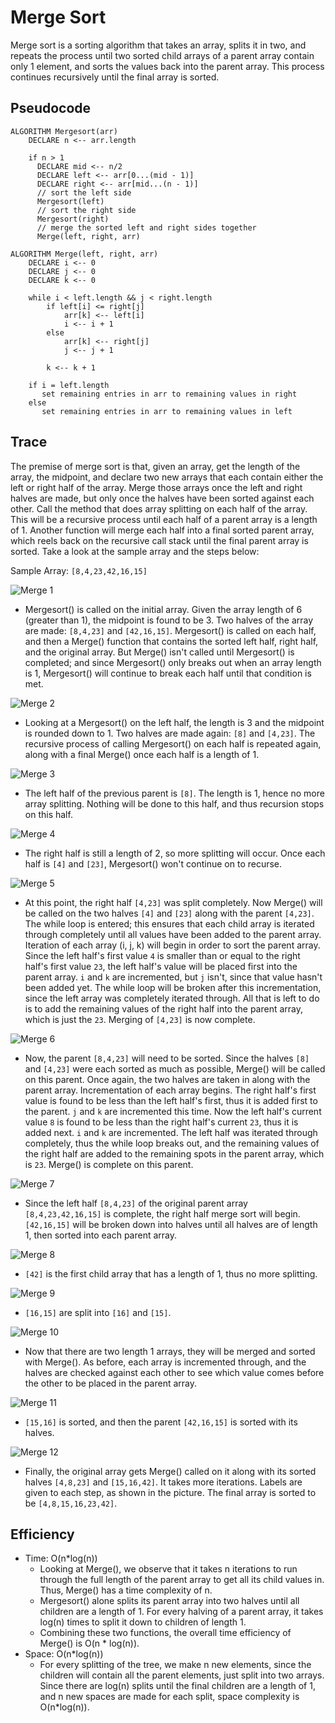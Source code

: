 # Merge Sort

Merge sort is a sorting algorithm that takes an array, splits it in two, and repeats the process until two sorted child arrays of a parent array contain only 1 element, and sorts the values back into the parent array. This process continues recursively until the final array is sorted. 

## Pseudocode
```aidl
ALGORITHM Mergesort(arr)
    DECLARE n <-- arr.length
           
    if n > 1
      DECLARE mid <-- n/2
      DECLARE left <-- arr[0...(mid - 1)]
      DECLARE right <-- arr[mid...(n - 1)]
      // sort the left side
      Mergesort(left)
      // sort the right side
      Mergesort(right)
      // merge the sorted left and right sides together
      Merge(left, right, arr)

ALGORITHM Merge(left, right, arr)
    DECLARE i <-- 0
    DECLARE j <-- 0
    DECLARE k <-- 0

    while i < left.length && j < right.length
        if left[i] <= right[j]
            arr[k] <-- left[i]
            i <-- i + 1
        else
            arr[k] <-- right[j]
            j <-- j + 1
            
        k <-- k + 1

    if i = left.length
       set remaining entries in arr to remaining values in right
    else
       set remaining entries in arr to remaining values in left
```

## Trace
The premise of merge sort is that, given an array, get the length of the array, the midpoint, and declare two new arrays that each contain either the left or right half of the array. 
Merge those arrays once the left and right halves are made, but only once the halves have been sorted against each other. 
Call the method that does array splitting on each half of the array. This will be a recursive process until each half of a parent array is a length of 1. 
Another function will merge each half into a final sorted parent array, which reels back on the recursive call stack until the final parent array is sorted. 
Take a look at the sample array and the steps below: 

Sample Array: `[8,4,23,42,16,15]`

![Merge 1](../assets/merge1.jpg)
* Mergesort() is called on the initial array. Given the array length of 6 (greater than 1), the midpoint is found to be 3. Two halves of the array are made: `[8,4,23]` and `[42,16,15]`. 
Mergesort() is called on each half, and then a Merge() function that contains the sorted left half, right half, and the original array. But Merge() isn't called until Mergesort() is completed; and since Mergesort() only breaks out when an array length is 1, Mergesort() will continue to break each half until that condition is met. 

![Merge 2](../assets/merge2.jpg)
* Looking at a Mergesort() on the left half, the length is 3 and the midpoint is rounded down to 1. Two halves are made again: `[8]` and `[4,23]`. The recursive process of calling Mergesort() on each half is repeated again, along with a final Merge() once each half is a length of 1. 

![Merge 3](../assets/merge3.jpg)
* The left half of the previous parent is `[8]`. The length is 1, hence no more array splitting. Nothing will be done to this half, and thus recursion stops on this half. 

![Merge 4](../assets/merge4.jpg)
* The right half is still a length of 2, so more splitting will occur. Once each half is `[4]` and `[23]`, Mergesort() won't continue on to recurse. 

![Merge 5](../assets/merge5.jpg)
* At this point, the right half `[4,23]` was split completely. Now Merge() will be called on the two halves `[4]` and `[23]` along with the parent `[4,23]`. The while loop is entered; this ensures that each child array is iterated through completely until all values have been added to the parent array. 
Iteration of each array (i, j, k) will begin in order to sort the parent array. Since the left half's first value `4` is smaller than or equal to the right half's first value `23`, the left half's value will be placed first into the parent array. `i` and `k` are incremented, but `j` isn't, since that value hasn't been added yet. 
The while loop will be broken after this incrementation, since the left array was completely iterated through. All that is left to do is to add the remaining values of the right half into the parent array, which is just the `23`. 
Merging of `[4,23]` is now complete. 

![Merge 6](../assets/merge6.jpg)
* Now, the parent `[8,4,23]` will need to be sorted. Since the halves `[8]` and `[4,23]` were each sorted as much as possible, Merge() will be called on this parent. 
Once again, the two halves are taken in along with the parent array. Incrementation of each array begins. The right half's first value is found to be less than the left half's first, thus it is added first to the parent. `j` and `k` are incremented this time. 
Now the left half's current value `8` is found to be less than the right half's current `23`, thus it is added next. 
`i` and `k` are incremented. 
The left half was iterated through completely, thus the while loop breaks out, and the remaining values of the right half are added to the remaining spots in the parent array, which is `23`. 
Merge() is complete on this parent. 

![Merge 7](../assets/merge7.jpg)
* Since the left half `[8,4,23]` of the original parent array `[8,4,23,42,16,15]` is complete, the right half merge sort will begin. 
`[42,16,15]` will be broken down into halves until all halves are of length 1, then sorted into each parent array. 

![Merge 8](../assets/merge8.jpg)
* `[42]` is the first child array that has a length of 1, thus no more splitting. 

![Merge 9](../assets/merge9.jpg)
* `[16,15]` are split into `[16]` and `[15]`. 

![Merge 10](../assets/merge10.jpg)
* Now that there are two length 1 arrays, they will be merged and sorted with Merge(). As before, each array is incremented through, and the halves are checked against each other to see which value comes before the other to be placed in the parent array. 

![Merge 11](../assets/merge11.jpg)
* `[15,16]` is sorted, and then the parent `[42,16,15]` is sorted with its halves. 

![Merge 12](../assets/merge12.jpg)
* Finally, the original array gets Merge() called on it along with its sorted halves `[4,8,23]` and `[15,16,42]`. 
It takes more iterations. Labels are given to each step, as shown in the picture. 
The final array is sorted to be `[4,8,15,16,23,42]`. 

## Efficiency
* Time: O(n*log(n))
  - Looking at Merge(), we observe that it takes n iterations to run through the full length of the parent array to get all its child values in. Thus, Merge() has a time complexity of n. 
  - Mergesort() alone splits its parent array into two halves until all children are a length of 1. For every halving of a parent array, it takes log(n) times to split it down to children of length 1. 
  - Combining these two functions, the overall time efficiency of Merge() is O(n * log(n)). 
* Space: O(n*log(n))
  - For every splitting of the tree, we make n new elements, since the children will contain all the parent elements, just split into two arrays. 
  Since there are log(n) splits until the final children are a length of 1, and n new spaces are made for each split, space complexity is O(n*log(n)).
